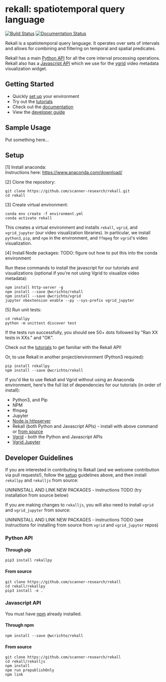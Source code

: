 # rekall: spatiotemporal query language

[![Build Status](https://travis-ci.com/scanner-research/rekall.svg?branch=master)](https://travis-ci.com/scanner-research/rekall)
[![Documentation Status](https://readthedocs.org/projects/rekallpy/badge/?version=latest)](https://rekallpy.readthedocs.io/en/latest/?badge=latest)

Rekall is a spatiotemporal query language. It operates over sets of intervals
and allows for combining and filtering on temporal and spatial predicates.

Rekall has a main [Python API](https://github.com/scanner-research/rekall/tree/master/rekallpy)
for all the core interval processing operations. Rekall also has a
[Javascript API](https://github.com/scanner-research/rekall/tree/master/rekalljs)
which we use for the [vgrid](https://github.com/scanner-research/vgrid) video
metadata visualization widget.

## Getting Started
* Quickly [set up](#setup) your environment
* Try out the [tutorials](tutorials/)
* Check out the [documentation](https://rekallpy.readthedocs.io/en/latest/?badge=latest)
* View the [developer guide](#developer-guidelines)

## Sample Usage
Put something here...

## Setup
[1] Install anaconda:  
Instructions here: https://www.anaconda.com/download/

[2] Clone the repository:
```
git clone https://github.com/scanner-research/rekall.git
cd rekall
```

[3] Create virtual environment:
```
conda env create -f environment.yml
conda activate rekall
```
This creates a virtual environment and installs `rekall`, `vgrid`, and
`vgrid_jupyter` (our video visualization libraries). In particular, we install
`python3`, `pip`, and `npm` in the environment, and `ffmpeg` for `vgrid`'s
video visualization. 

[4] Install Node packages:
TODO: figure out how to put this into the conda environment

Run these commands to install the javascript for our tutorials and
visualizations (optional if you're not using Vgrid to visualize video
metadata):
```
npm install http-server -g
npm install --save @wcrichto/rekall
npm install --save @wcrichto/vgrid
jupyter nbextension enable --py --sys-prefix vgrid_jupyter
```

[5] Run unit tests:
```
cd rekallpy
python -m unittest discover test
```
If the tests run successfully, you should see 50+ dots followed by
"Ran XX tests in XXs." and "OK".

Check out the [tutorials](tutorials/) to get familiar with the Rekall API!

Or, to use Rekall in another project/environment (Python3 required):

```
pip install rekallpy
npm install --save @wcrichto/rekall
```

If you'd like to use Rekall and Vgrid without using an Anaconda environment,
here's the full list of dependencies for our tutorials (in order of install):
* Python3, and Pip
* NPM
* ffmpeg
* Jupyter
* [Node.js httpserver](https://www.npmjs.com/package/http-server)
* Rekall (both Python and Javascript APIs) - install with above command or
[from source](#developer-guidelines)
* [Vgrid](https://github.com/scanner-research/vgrid) - both the Python and
Javascript APIs
* [Vgrid Jupyter](https://github.com/scanner-research/vgrid_jupyter)

## Developer Guidelines
If you are interested in contributing to Rekall (and we welcome contribution
via pull requests!), follow the [setup](#setup) guidelines above, and then
install `rekallpy` and `rekalljs` from source:

UNININSTALL AND LINK NEW PACKAGES - instructions TODO (try installation from
source below)

If you are making changes to `rekalljs`, you will also need to install `vgrid`
and `vgrid_jupyter` from source:

UNININSTALL AND LINK NEW PACKAGES - instructions TODO (see instructions for
installing from source from `vgrid` and `vgrid_jupyter` repos)

### Python API

#### Through pip

```
pip3 install rekallpy
```

#### From source

```
git clone https://github.com/scanner-research/rekall
cd rekall/rekallpy
pip3 install -e .
```

### Javascript API

You must have [npm](https://www.npmjs.com/get-npm) already installed.

#### Through npm

```
npm install --save @wcrichto/rekall
```

#### From source

```
git clone https://github.com/scanner-research/rekall
cd rekall/rekalljs
npm install
npm run prepublishOnly
npm link
```
